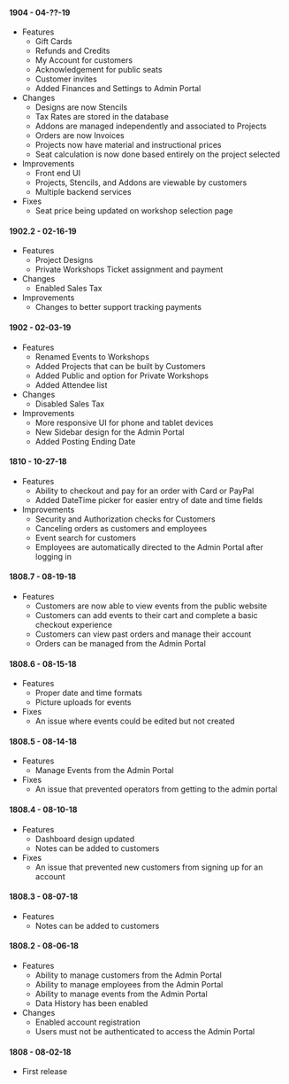 #### 1904 - 04-??-19

- Features
  - Gift Cards
  - Refunds and Credits
  - My Account for customers
  - Acknowledgement for public seats
  - Customer invites
  - Added Finances and Settings to Admin Portal
- Changes
  - Designs are now Stencils
  - Tax Rates are stored in the database
  - Addons are managed independently and associated to Projects
  - Orders are now Invoices
  - Projects now have material and instructional prices
  - Seat calculation is now done based entirely on the project selected
- Improvements
  - Front end UI
  - Projects, Stencils, and Addons are viewable by customers
  - Multiple backend services
- Fixes
  - Seat price being updated on workshop selection page

#### 1902.2 - 02-16-19

- Features
  - Project Designs
  - Private Workshops Ticket assignment and payment
- Changes
  - Enabled Sales Tax
- Improvements
  - Changes to better support tracking payments

#### 1902 - 02-03-19

- Features
  - Renamed Events to Workshops
  - Added Projects that can be built by Customers
  - Added Public and option for Private Workshops
  - Added Attendee list
- Changes
  - Disabled Sales Tax
- Improvements
  - More responsive UI for phone and tablet devices
  - New Sidebar design for the Admin Portal
  - Added Posting Ending Date

#### 1810 - 10-27-18

- Features
  - Ability to checkout and pay for an order with Card or PayPal
  - Added DateTime picker for easier entry of date and time fields
- Improvements
  - Security and Authorization checks for Customers
  - Canceling orders as customers and employees
  - Event search for customers
  - Employees are automatically directed to the Admin Portal after logging in

#### 1808.7 - 08-19-18

- Features
  - Customers are now able to view events from the public website
  - Customers can add events to their cart and complete a basic checkout experience
  - Customers can view past orders and manage their account
  - Orders can be managed from the Admin Portal

#### 1808.6 - 08-15-18

- Features
  - Proper date and time formats
  - Picture uploads for events
- Fixes
  - An issue where events could be edited but not created

#### 1808.5 - 08-14-18

- Features
  - Manage Events from the Admin Portal
- Fixes
  - An issue that prevented operators from getting to the admin portal

#### 1808.4 - 08-10-18

- Features
  - Dashboard design updated
  - Notes can be added to customers
- Fixes
  - An issue that prevented new customers from signing up for an account

#### 1808.3 - 08-07-18

- Features
  - Notes can be added to customers

#### 1808.2 - 08-06-18

- Features
  - Ability to manage customers from the Admin Portal
  - Ability to manage employees from the Admin Portal
  - Ability to manage events from the Admin Portal
  - Data History has been enabled
- Changes
  - Enabled account registration
  - Users must not be authenticated to access the Admin Portal

#### 1808 - 08-02-18

- First release
